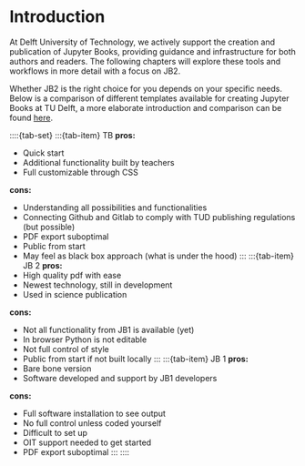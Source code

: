 # Introduction

At Delft University of Technology, we actively support the creation and publication of Jupyter Books, providing guidance and infrastructure for both authors and readers. The following chapters will explore these tools and workflows in more detail with a focus on JB2.

Whether JB2 is the right choice for you depends on your specific needs. Below is a comparison of different templates available for creating Jupyter Books at TU Delft, a more elaborate introduction and comparison can be found [here](https://tud-jb-templates.github.io/JBtemplates/).


::::{tab-set}
:::{tab-item} TB
**pros:**
- Quick start
- Additional functionality built by teachers
- Full customizable through CSS

**cons:**
- Understanding all possibilities and functionalities
- Connecting Github and Gitlab to comply with TUD publishing regulations (but possible)
- PDF export suboptimal
- Public from start
- May feel as black box approach (what is under the hood)
:::
:::{tab-item} JB 2
**pros:**
- High quality pdf with ease
- Newest technology, still in development
- Used in science publication

**cons:**
- Not all functionality from JB1 is available (yet)
- In browser Python is not editable
- Not full control of style
- Public from start if not built locally
:::
:::{tab-item} JB 1
**pros:**
- Bare bone version
- Software developed and support by JB1 developers

**cons:**
- Full software installation to see output
- No full control unless coded yourself
- Difficult to set up
- OIT support needed to get started
- PDF export suboptimal
:::
::::






